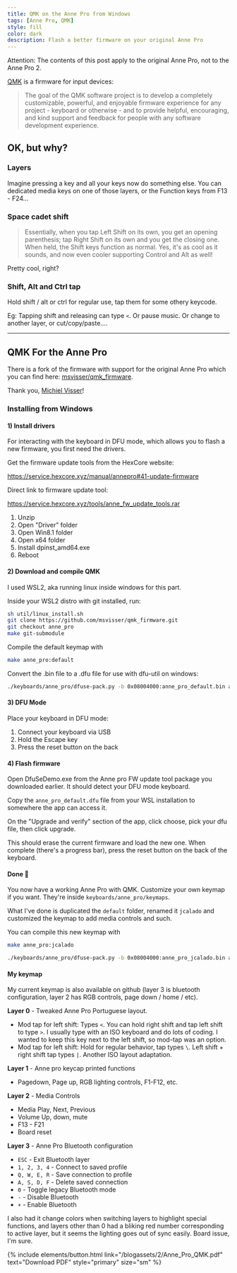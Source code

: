 ```yaml
---
title: QMK on the Anne Pro from Windows
tags: [Anne Pro, QMK]
style: fill
color: dark
description: Flash a better firmware on your original Anne Pro
---
```


<span class="box yellow"><span>Attention:</span> The contents of this post apply to the original Anne Pro, not to the Anne Pro 2.</span>

[QMK] is a firmware for input devices:

> The goal of the QMK software project is to develop a completely customizable, powerful, and enjoyable firmware experience for any project - keyboard or otherwise - and to provide helpful, encouraging, and kind support and feedback for people with any software development experience.

## OK, but why?

### Layers
Imagine pressing a key and all your keys now do something else. You can dedicated media keys on one of those layers, or the Function keys from F13 - F24...

### Space cadet shift

> Essentially, when you tap Left Shift on its own, you get an opening parenthesis; tap Right Shift on its own and you get the closing one. When held, the Shift keys function as normal. Yes, it's as cool as it sounds, and now even cooler supporting Control and Alt as well!

Pretty cool, right?

### Shift, Alt and Ctrl tap

Hold shift / alt or ctrl for regular use, tap them for some othery keycode.

Eg: Tapping shift and releasing can type `<`. Or pause music. Or change to another layer, or cut/copy/paste....

<hr class="center-ball"/>

## QMK For the Anne Pro

There is a fork of the firmware with support for the original Anne Pro which you can find here: [msvisser/qmk_firmware][fork].

Thank you, [Michiel Visser][msvisser]! 

### Installing from Windows

#### 1) Install drivers

For interacting with the keyboard in DFU mode, which allows you to flash a new firmware, you first need the drivers.

Get the firmware update tools from the HexCore website:

https://service.hexcore.xyz/manual/annepro#41-update-firmware

Direct link to firmware update tool:

https://service.hexcore.xyz/tools/anne_fw_update_tools.rar


1. Unzip
2. Open "Driver" folder
3. Open Win8.1 folder
4. Open x64 folder
5. Install dpinst_amd64.exe
6. Reboot

#### 2) Download and compile QMK

I used WSL2, aka running linux inside windows for this part.

Inside your WSL2 distro with git installed, run:

```bash
sh util/linux_install.sh
git clone https://github.com/msvisser/qmk_firmware.git
git checkout anne_pro
make git-submodule
```


Compile the default keymap with

```bash
make anne_pro:default
```

Convert the .bin file to a .dfu file for use with dfu-util on windows:

```bash
./keyboards/anne_pro/dfuse-pack.py -b 0x08004000:anne_pro_default.bin anne_pro_default.dfu
```

#### 3) DFU Mode

Place your keyboard in DFU mode:

1. Connect your keyboard via USB
2. Hold the Escape key
3. Press the reset button on the back

#### 4) Flash firmware

Open DfuSeDemo.exe from the Anne pro FW update tool package you downloaded earlier.
It should detect your DFU mode keyboard.

Copy the `anne_pro_default.dfu` file from your WSL installation to somewhere the app can access it.

On the "Upgrade and verify" section of the app, click choose, pick your dfu file, then click upgrade.

This should erase the current firmware and load the new one. When complete (there's a progress bar), press the reset button on the back of the keyboard.

#### Done 🥳

You now have a working Anne Pro with QMK.
Customize your own keymap if you want. 
They're inside `keyboards/anne_pro/keymaps`.

What I've done is duplicated the `default` folder, renamed it `jcalado` and customized the keymap to add media controls and such.

You can compile this new keymap with

```bash
make anne_pro:jcalado

./keyboards/anne_pro/dfuse-pack.py -b 0x08004000:anne_pro_jcalado.bin anne_pro_jcalado.dfu
```


#### My keymap

My current keymap is also available on github (layer 3 is bluetooth configuration, layer 2 has RGB controls, page down / home / etc).

**Layer 0** - Tweaked Anne Pro Portuguese layout.  
- Mod tap for left shift: Types `<`. You can hold right shift and tap left shift to type `>`. I usually type with an ISO keyboard and do lots of coding. I wanted to keep this key next to the left shift, so mod-tap was an option.
- Mod tap for left shift: Hold for regular behavior, tap types `\`. Left shift + right shift tap types `|`. Another ISO layout adaptation.

**Layer 1** - Anne pro keycap printed functions
- Pagedown, Page up, RGB lighting controls, F1-F12, etc.

**Layer 2** - Media Controls
-  Media Play, Next, Previous
-  Volume Up, down, mute
-  F13 - F21
-  Board reset

**Layer 3** - Anne Pro Bluetooth configuration

- `ESC` - Exit Bluetooth layer
- `1, 2, 3, 4` - Connect to saved profile
- `Q, W, E, R` - Save connection to profile
- `A, S, D, F` - Delete saved connection
- `0` - Toggle legacy Bluetooth mode
- `-` - Disable Bluetooth
- `+` - Enable Bluetooth

I also had it change colors when switching layers to highlight special functions, and layers other than 0 had a bliking red number corresponding to active layer, but it seems the lighting goes out of sync easily. Board issue, I'm sure. 

{% include elements/button.html link="/blogassets/2/Anne_Pro_QMK.pdf" text="Download PDF" style="primary" size="sm" %}



[qmk]: https://qmk.fm/
[fork]: https://github.com/msvisser/qmk_firmware/tree/anne_pro/keyboards/anne_pro
[msvisser]: https://github.com/msvisser
